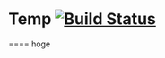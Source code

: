 # Temp [![Build Status](https://travis-ci.org/hokichaio/temp.svg?branch=master)](https://travis-ci.org/hokichaio/temp)

====
hoge
